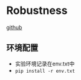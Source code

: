 # Robustness
[github](https://github.com/newyingyi/Robustness.git)

## 环境配置
- 实验环境记录在env.txt中
- `pip install -r env.txt`
